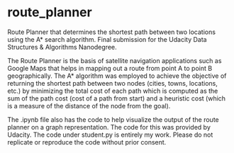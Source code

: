 # route_planner
Route Planner that determines the shortest path between two locations using the A* search algorithm. Final submission for the Udacity Data Structures &amp; Algorithms Nanodegree. 

The Route Planner is the basis of satellite navigation applications such as Google Maps that helps in mapping out a route from point A to point B geographically. 
The A* algorithm was employed to achieve the objective of returning the shortest path between two nodes (cities, towns, locations, etc.) by minimizing the total cost of each path which 
is computed as the sum of the path cost (cost of a path from start) and a heuristic cost (which is a measure of the distance of the node from the goal).

The .ipynb file also has the code to help visualize the output of the route planner on a graph representation. The code for this was provided by Udacity. The code under student.py is
entirely my work. Please do not replicate or reproduce the code without prior consent. 
